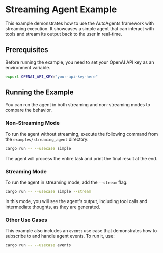 # Streaming Agent Example

This example demonstrates how to use the AutoAgents framework with streaming execution. It showcases a simple agent that can interact with tools and stream its output back to the user in real-time.

## Prerequisites

Before running the example, you need to set your OpenAI API key as an environment variable.

```bash
export OPENAI_API_KEY="your-api-key-here"
```

## Running the Example

You can run the agent in both streaming and non-streaming modes to compare the behavior.

### Non-Streaming Mode

To run the agent without streaming, execute the following command from the `examples/streaming_agent` directory:

```bash
cargo run -- --usecase simple
```

The agent will process the entire task and print the final result at the end.

### Streaming Mode

To run the agent in streaming mode, add the `--stream` flag:

```bash
cargo run -- --usecase simple --stream
```

In this mode, you will see the agent's output, including tool calls and intermediate thoughts, as they are generated.

### Other Use Cases

This example also includes an `events` use case that demonstrates how to subscribe to and handle agent events. To run it, use:

```bash
cargo run -- --usecase events
```
